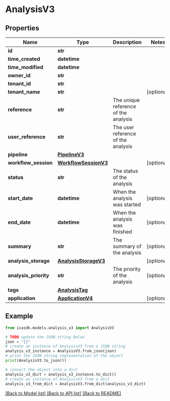 # AnalysisV3


## Properties

Name | Type | Description | Notes
------------ | ------------- | ------------- | -------------
**id** | **str** |  | 
**time_created** | **datetime** |  | 
**time_modified** | **datetime** |  | 
**owner_id** | **str** |  | 
**tenant_id** | **str** |  | 
**tenant_name** | **str** |  | [optional] 
**reference** | **str** | The unique reference of the analysis | 
**user_reference** | **str** | The user reference of the analysis | 
**pipeline** | [**PipelineV3**](PipelineV3.md) |  | 
**workflow_session** | [**WorkflowSessionV3**](WorkflowSessionV3.md) |  | [optional] 
**status** | **str** | The status of the analysis | 
**start_date** | **datetime** | When the analysis was started | [optional] 
**end_date** | **datetime** | When the analysis was finished | [optional] 
**summary** | **str** | The summary of the analysis | [optional] 
**analysis_storage** | [**AnalysisStorageV3**](AnalysisStorageV3.md) |  | [optional] 
**analysis_priority** | **str** | The priority of the analysis | [optional] 
**tags** | [**AnalysisTag**](AnalysisTag.md) |  | 
**application** | [**ApplicationV4**](ApplicationV4.md) |  | [optional] 

## Example

```python
from icasdk.models.analysis_v3 import AnalysisV3

# TODO update the JSON string below
json = "{}"
# create an instance of AnalysisV3 from a JSON string
analysis_v3_instance = AnalysisV3.from_json(json)
# print the JSON string representation of the object
print(AnalysisV3.to_json())

# convert the object into a dict
analysis_v3_dict = analysis_v3_instance.to_dict()
# create an instance of AnalysisV3 from a dict
analysis_v3_from_dict = AnalysisV3.from_dict(analysis_v3_dict)
```
[[Back to Model list]](../README.md#documentation-for-models) [[Back to API list]](../README.md#documentation-for-api-endpoints) [[Back to README]](../README.md)



